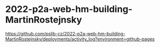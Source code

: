 ﻿# 2022-p2a-web-hm-building-MartinRostejnsky

https://github.com/pslib-cz/2022-p2a-web-hm-building-MartinRostejnsky/deployments/activity_log?environment=github-pages
